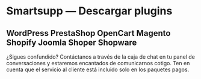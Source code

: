 # Smartsupp — Descargar plugins
## WordPress PrestaShop OpenCart Magento Shopify Joomla Shoper Shopware
¿Sigues confundido? Contáctanos a través de la caja de chat en tu panel de conversaciones y estaremos encantados de comunicarnos cotigo. Ten en cuenta que el servicio al cliente está incluido solo en los paquetes pagos.

